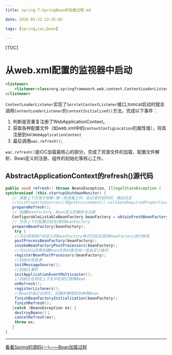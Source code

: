 ```yaml
---
title: spring-7-SpringBean的加载过程.md

date: 2016-03-22 22:55:02

tags: [spring,ioc,bean]

---
```


[TOC]

<!--more-->

# 从web.xml配置的监视器中启动

```xml
<listener>
    <listener-class>org.springframework.web.context.ContextLoaderListener</listener-class>
</listener>
```

`ContextLoaderListener`实现了`ServletContextListener`接口,tomcat启动时就会调用`ContextLoaderListener`的`contextInitialized()`方法，完成以下事件：

1. 判断是否重复注册了WebApplicationContext。
2. 获取各种配置文件（如web.xml中的`contextConfigLocation`的属性值），将其注册到`XmlWebApplicationContext`
3. 最后调用`wac.refresh();`

`wac.refresh()`是IOC加载最核心的部分，完成了资源文件的加载、配置文件解析、Bean定义的注册、组件的初始化等核心工作。

## AbstractApplicationContext的refresh()源代码

```java
public void refresh() throws BeansException, IllegalStateException {
synchronized (this.startupShutdownMonitor) {
   // 准备上下文用于刷新:做一些准备工作，如记录开始时间，输出日志
   //initPropertySources()和getEnvironment().validateRequiredProperties()一般没干什么事。
   prepareRefresh();
   // 创建BeanFactory，Bean定义的解析与注册
   ConfigurableListableBeanFactory beanFactory = obtainFreshBeanFactory();
   // 为该上下文配置已经生成的BeanFactory
   prepareBeanFactory(beanFactory);
    try {
    //可以调用用户自定义的BeanFactory来对已经生成的BeanFactory进行修改
    postProcessBeanFactory(beanFactory);
    invokeBeanFactoryPostProcessors(beanFactory);
    //可以对以后再创建Bean实例对象添加一些自定义操作
    registerBeanPostProcessors(beanFactory);
    //初始化信息源
    initMessageSource();
    //初始化事件
    initApplicationEventMulticaster();
    //初始化在特定上下文中的其它特殊Bean
    onRefresh();
    registerListeners();
    //Bean的真正实例化，创建非懒惰性的单例Bean
    finishBeanFactoryInitialization(beanFactory);
    finishRefresh();
   }catch (BeansException ex) {
    destroyBeans()；
    cancelRefresh(ex);
    throw ex;
   }
}
```

----

[看看Spring的源码(一)——Bean加载过程](http://my.oschina.net/gongzili/blog/304101)